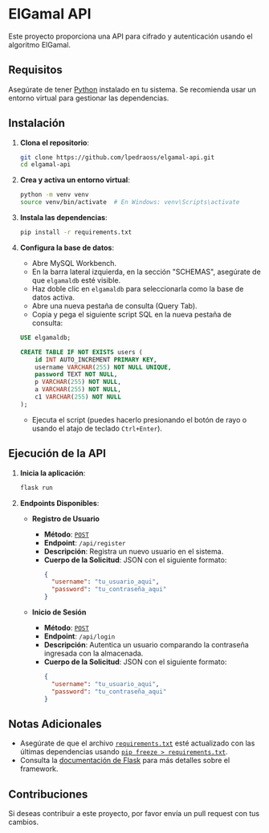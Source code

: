 # ElGamal API

Este proyecto proporciona una API para cifrado y autenticación usando el algoritmo ElGamal.

## Requisitos

Asegúrate de tener [Python](https://www.python.org/downloads/) instalado en tu sistema. Se recomienda usar un entorno virtual para gestionar las dependencias.

## Instalación

1. **Clona el repositorio**:

    ```bash
    git clone https://github.com/lpedraoss/elgamal-api.git
    cd elgamal-api
    ```

2. **Crea y activa un entorno virtual**:

    ```bash
    python -m venv venv
    source venv/bin/activate  # En Windows: venv\Scripts\activate
    ```

3. **Instala las dependencias**:

    ```bash
    pip install -r requirements.txt
    ```

4. **Configura la base de datos**:

    - Abre MySQL Workbench.
    - En la barra lateral izquierda, en la sección "SCHEMAS", asegúrate de que `elgamaldb` esté visible.
    - Haz doble clic en `elgamaldb` para seleccionarla como la base de datos activa.
    - Abre una nueva pestaña de consulta (Query Tab).
    - Copia y pega el siguiente script SQL en la nueva pestaña de consulta:
    
    ```sql
    USE elgamaldb;

    CREATE TABLE IF NOT EXISTS users (
        id INT AUTO_INCREMENT PRIMARY KEY,
        username VARCHAR(255) NOT NULL UNIQUE,
        password TEXT NOT NULL,
        p VARCHAR(255) NOT NULL,
        a VARCHAR(255) NOT NULL,
        c1 VARCHAR(255) NOT NULL
    );
    ```

    - Ejecuta el script (puedes hacerlo presionando el botón de rayo o usando el atajo de teclado `Ctrl+Enter`).

## Ejecución de la API

1. **Inicia la aplicación**:

    ```bash
    flask run
    ```

2. **Endpoints Disponibles**:

    - **Registro de Usuario**
      - **Método**: [`POST`](command:_github.copilot.openSymbolFromReferences?%5B%22POST%22%2C%5B%7B%22uri%22%3A%7B%22%24mid%22%3A1%2C%22fsPath%22%3A%22c%3A%5C%5CUsers%5C%5Cluill%5C%5CDocuments%5C%5CmiGit%5C%5Celgamal-api%5C%5CREADME.md%22%2C%22_sep%22%3A1%2C%22external%22%3A%22file%3A%2F%2F%2Fc%253A%2FUsers%2Fluill%2FDocuments%2FmiGit%2Felgamal-api%2FREADME.md%22%2C%22path%22%3A%22%2Fc%3A%2FUsers%2Fluill%2FDocuments%2FmiGit%2Felgamal-api%2FREADME.md%22%2C%22scheme%22%3A%22file%22%7D%2C%22pos%22%3A%7B%22line%22%3A41%2C%22character%22%3A21%7D%7D%5D%5D "Go to definition")
      - **Endpoint**: `/api/register`
      - **Descripción**: Registra un nuevo usuario en el sistema.
      - **Cuerpo de la Solicitud**: JSON con el siguiente formato:
        ```json
        {
          "username": "tu_usuario_aqui",
          "password": "tu_contraseña_aqui"
        }
        ```

    - **Inicio de Sesión**
      - **Método**: [`POST`](command:_github.copilot.openSymbolFromReferences?%5B%22POST%22%2C%5B%7B%22uri%22%3A%7B%22%24mid%22%3A1%2C%22fsPath%22%3A%22c%3A%5C%5CUsers%5C%5Cluill%5C%5CDocuments%5C%5CmiGit%5C%5Celgamal-api%5C%5CREADME.md%22%2C%22_sep%22%3A1%2C%22external%22%3A%22file%3A%2F%2F%2Fc%253A%2FUsers%2Fluill%2FDocuments%2FmiGit%2Felgamal-api%2FREADME.md%22%2C%22path%22%3A%22%2Fc%3A%2FUsers%2Fluill%2FDocuments%2FmiGit%2Felgamal-api%2FREADME.md%22%2C%22scheme%22%3A%22file%22%7D%2C%22pos%22%3A%7B%22line%22%3A41%2C%22character%22%3A21%7D%7D%5D%5D "Go to definition")
      - **Endpoint**: `/api/login`
      - **Descripción**: Autentica un usuario comparando la contraseña ingresada con la almacenada.
      - **Cuerpo de la Solicitud**: JSON con el siguiente formato:
        ```json
        {
          "username": "tu_usuario_aqui",
          "password": "tu_contraseña_aqui"
        }
        ```

## Notas Adicionales

- Asegúrate de que el archivo [`requirements.txt`](command:_github.copilot.openRelativePath?%5B%7B%22scheme%22%3A%22file%22%2C%22authority%22%3A%22%22%2C%22path%22%3A%22%2Fc%3A%2FUsers%2Fluill%2FDocuments%2FmiGit%2Felgamal-api%2Frequirements.txt%22%2C%22query%22%3A%22%22%2C%22fragment%22%3A%22%22%7D%5D "c:\Users\luill\Documents\miGit\elgamal-api\requirements.txt") esté actualizado con las últimas dependencias usando [`pip freeze > requirements.txt`](command:_github.copilot.openSymbolFromReferences?%5B%22pip%20freeze%20%3E%20requirements.txt%22%2C%5B%7B%22uri%22%3A%7B%22%24mid%22%3A1%2C%22fsPath%22%3A%22c%3A%5C%5CUsers%5C%5Cluill%5C%5CDocuments%5C%5CmiGit%5C%5Celgamal-api%5C%5CREADME.md%22%2C%22_sep%22%3A1%2C%22external%22%3A%22file%3A%2F%2F%2Fc%253A%2FUsers%2Fluill%2FDocuments%2FmiGit%2Felgamal-api%2FREADME.md%22%2C%22path%22%3A%22%2Fc%3A%2FUsers%2Fluill%2FDocuments%2FmiGit%2Felgamal-api%2FREADME.md%22%2C%22scheme%22%3A%22file%22%7D%2C%22pos%22%3A%7B%22line%22%3A66%2C%22character%22%3A426%7D%7D%5D%5D "Go to definition").
- Consulta la [documentación de Flask](https://flask.palletsprojects.com/) para más detalles sobre el framework.

## Contribuciones

Si deseas contribuir a este proyecto, por favor envía un pull request con tus cambios.